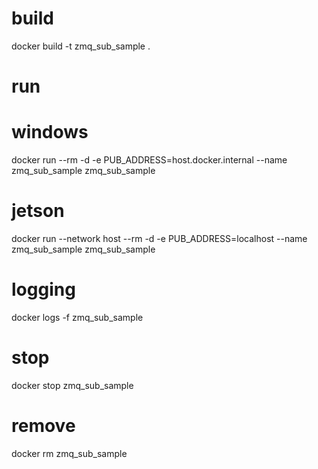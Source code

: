 # build 
docker build -t zmq_sub_sample .

# run

# windows
docker run --rm -d -e PUB_ADDRESS=host.docker.internal --name zmq_sub_sample zmq_sub_sample

# jetson
docker run --network host --rm -d -e PUB_ADDRESS=localhost --name zmq_sub_sample zmq_sub_sample

# logging
docker logs -f zmq_sub_sample

# stop
docker stop zmq_sub_sample

# remove
docker rm zmq_sub_sample